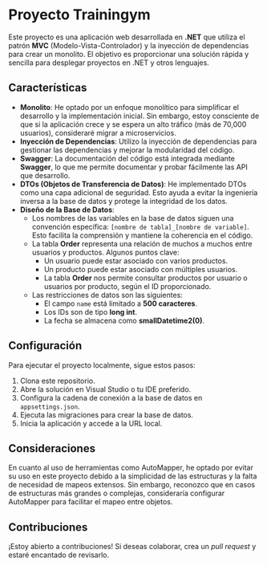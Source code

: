 # Proyecto Trainingym

Este proyecto es una aplicación web desarrollada en **.NET** que utiliza el patrón **MVC** (Modelo-Vista-Controlador) y la inyección de dependencias para crear un monolito. El objetivo es proporcionar una solución rápida y sencilla para desplegar proyectos en .NET y otros lenguajes.

## Características

- **Monolito**: He optado por un enfoque monolítico para simplificar el desarrollo y la implementación inicial. Sin embargo, estoy consciente de que si la aplicación crece y se espera un alto tráfico (más de 70,000 usuarios), consideraré migrar a microservicios.
- **Inyección de Dependencias**: Utilizo la inyección de dependencias para gestionar las dependencias y mejorar la modularidad del código.
- **Swagger**: La documentación del código está integrada mediante **Swagger**, lo que me permite documentar y probar fácilmente las API que desarrollo.
- **DTOs (Objetos de Transferencia de Datos)**: He implementado DTOs como una capa adicional de seguridad. Esto ayuda a evitar la ingeniería inversa a la base de datos y protege la integridad de los datos.
- **Diseño de la Base de Datos**:
    - Los nombres de las variables en la base de datos siguen una convención específica: `[nombre de tabla]_[nombre de variable]`. Esto facilita la comprensión y mantiene la coherencia en el código.
    - La tabla **Order** representa una relación de muchos a muchos entre usuarios y productos. Algunos puntos clave:
        - Un usuario puede estar asociado con varios productos.
        - Un producto puede estar asociado con múltiples usuarios.
        - La tabla **Order** nos permite consultar productos por usuario o usuarios por producto, según el ID proporcionado.
    - Las restricciones de datos son las siguientes:
        - El campo `name` está limitado a **500 caracteres**.
        - Los IDs son de tipo **long int**.
        - La fecha se almacena como **smallDatetime2(0)**.

## Configuración

Para ejecutar el proyecto localmente, sigue estos pasos:

1. Clona este repositorio.
2. Abre la solución en Visual Studio o tu IDE preferido.
3. Configura la cadena de conexión a la base de datos en `appsettings.json`.
4. Ejecuta las migraciones para crear la base de datos.
5. Inicia la aplicación y accede a la URL local.

## Consideraciones
En cuanto al uso de herramientas como AutoMapper, he optado por evitar su uso en este proyecto debido a la simplicidad de las estructuras y la falta de necesidad de mapeos extensos. Sin embargo, reconozco que en casos de estructuras más grandes o complejas, consideraría configurar AutoMapper para facilitar el mapeo entre objetos.

## Contribuciones

¡Estoy abierto a contribuciones! Si deseas colaborar, crea un *pull request* y estaré encantado de revisarlo.

